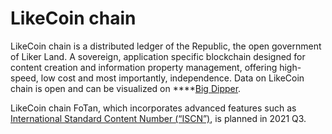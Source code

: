 # LikeCoin chain

LikeCoin chain is a distributed ledger of the Republic, the open government of Liker Land. A sovereign, application specific blockchain designed for content creation and information property management, offering high-speed, low cost and most importantly, independence. Data on LikeCoin chain is open and can be visualized on ****[Big Dipper](https://likecoin.bigdipper.live/).

LikeCoin chain FoTan, which incorporates advanced features such as [International Standard Content Number \(“ISCN”\)](https://docs.like.co/guides/decentralized-publishing/what-is-iscn), is planned in 2021 Q3.

